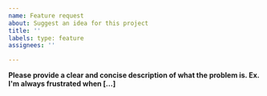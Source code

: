 ```yaml
---
name: Feature request
about: Suggest an idea for this project
title: ''
labels: type: feature
assignees: ''

---
```


**Please provide a clear and concise description of what the problem is. Ex. I'm always frustrated when [...]**

